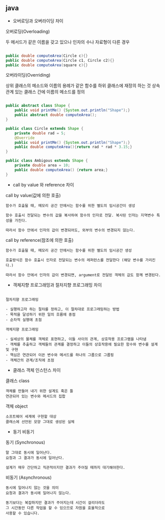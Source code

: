 ## java

- 오버로딩과 오버라이딩 차이

오버로딩(Overloading)

두 메서드가 같은 이름을 갖고 있으나 인자의 수나 자료형이 다른 경우

```java

public double computeArea(Circle c){}
public double computeArea(Circle c1, Circle c2){}
public double computeArea(square c){}

```

오버라이딩(Overriding)

상위 클래스의 메소드와 이름의 용례가 같은 함수를 하위 클래스에 재정의 하는 것
상속관계 있는 클래스 간에 이름의 메소드를 정의

```java

public abstract class Shape {
    public void printMe() {System.out.println("Shape");}
    public abstract double computeArea();
}

public class Circle extends Shape {
    private double rad = 5;
    @Override
    public void printMe() {System.out.println("Shape");}
    public double computeArea(){return rad * rad * 3.15;}
}

public class Ambigous extends Shape {
    private double area = 10;
    public double computeArea() {return area;}
}
```

- call by value 와 reference 차이

call by value(값에 의한 호출)

```
함수가 호출될 때, 메모리 공간 안에서는 함수를 위한 별도의 임시공간이 생성

함수 호출시 전달되는 변수의 값을 복사하여 함수의 인자로 전달. 복사된 인자는 지역변수 특성을 가진다.

따라서 함수 안에서 인자의 값이 변경되어도, 외부의 변수의 변경되지 않는다.
```

call by reference(참조에 의한 호출)

```
함수가 호출될 때, 메모리 공간 안에서는 함수를 위한 별도의 임시공간 생성 

호출방식은 함수 호출시 인자로 전달되는 변수의 레퍼런스를 전달한다 (해당 변수를 가리킨다.)

따라서 함수 안에서 인자의 값이 변경되면, argument로 전달된 객체의 값도 함께 변경된다.
```

- 객체지향 프로그래밍과 절차지향 프로그래밍 차이

```

절차지향 프로그래밍

- 실행하고자 하는 절차를 정하고, 이 절차대로 프로그래밍하는 방법
- 목적을 달성하기 위한 일의 흐름에 중점
- 순차적 실행에 초점

객체지향 프로그래밍

- 실세상의 물체를 객체로 표현하고, 이들 사이의 관계, 상호작용 프로그램을 나타냄
- 객체를 추출하고 객체들의 관계를 결정하고 이들의 상호작용에 필요한 함수와 변수를 설계 및 구현
- 핵심은 연관되어 이쓴 변수와 메서드를 하나의 그룹으로 그룹핑
- 객체간의 관계/조직에 초점

```

- 클래스 객체 인스턴스 차이

클래스 class

```
객체를 만들어 내기 위한 설계도 혹은 틀
연관되어 있는 변수와 메서드의 집합
```

객체 object

```
소프트웨어 세계에 구현할 대상
클래스에 선언된 모양 그대로 생성된 실체
```

- 동기 비동기 

동기 (Synchronous)

```
말 그대로 동시에 일어난다.
요청과 그 결과가 동시에 일어난다.

설계가 매우 간단하고 직관적이지만 결과가 주어질 때까지 대기해야한다.

```

비동기 (Asynchronous)

```
동시에 일어나지 않는 것을 의미
요청과 결과가 동시에 일어나지 않는다.

동기보다는 복잡하지만 결과가 주어지는데 시간이 걸리더라도
그 시간동안 다른 작업을 할 수 있으므로 자원을 효율적으로
사용할 수 있습니다.
```